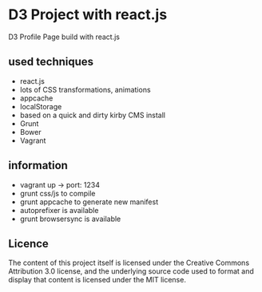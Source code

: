 # D3 Project with react.js
D3 Profile Page build with react.js

## used techniques
- react.js
- lots of CSS transformations, animations
- appcache
- localStorage
- based on a quick and dirty kirby CMS install
- Grunt
- Bower
- Vagrant


## information
- vagrant up -> port: 1234
- grunt css/js to compile
- grunt appcache to generate new manifest
- autoprefixer is available
- grunt browsersync is available

## Licence
The content of this project itself is licensed under the Creative Commons Attribution 3.0 license, and the underlying 
source code used to format and display that content is licensed under the MIT license.